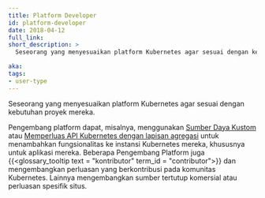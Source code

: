 ```yaml
---
title: Platform Developer
id: platform-developer
date: 2018-04-12
full_link: 
short_description: >
  Seseorang yang menyesuaikan platform Kubernetes agar sesuai dengan kebutuhan proyek mereka.

aka: 
tags:
- user-type
---
```

 Seseorang yang menyesuaikan platform Kubernetes agar sesuai dengan kebutuhan proyek mereka.

<!--more--> 

Pengembang platform dapat, misalnya, menggunakan [Sumber Daya Kustom](/docs/concept/api-extension/custom-resources/) atau [Memperluas API Kubernetes dengan lapisan agregasi](/docs/concept/api-extension/apiserver-aggregation/) untuk menambahkan fungsionalitas ke instansi Kubernetes mereka, khususnya untuk aplikasi mereka. Beberapa Pengembang Platform juga {{<glossary_tooltip text = "kontributor" term_id = "contributor">}} dan mengembangkan perluasan yang berkontribusi pada komunitas Kubernetes. Lainnya mengembangkan sumber tertutup komersial atau perluasan spesifik situs.
